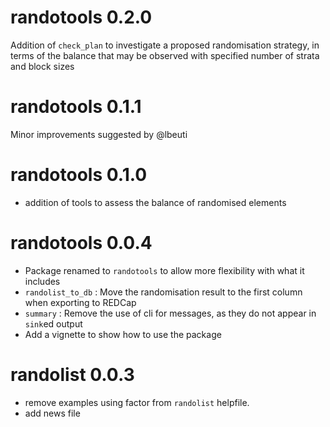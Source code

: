 # randotools 0.2.0

Addition of `check_plan` to investigate a proposed randomisation strategy, in terms of 
the balance that may be observed with specified number of strata and block sizes

# randotools 0.1.1

Minor improvements suggested by @lbeuti

# randotools 0.1.0

* addition of tools to assess the balance of randomised elements

# randotools 0.0.4

* Package renamed to `randotools` to allow more flexibility with what it includes
* `randolist_to_db` : Move the randomisation result to the first column when exporting to REDCap
* `summary` : Remove the use of cli for messages, as they do not appear in `sink`ed output
* Add a vignette to show how to use the package

# randolist 0.0.3

* remove examples using factor from `randolist` helpfile.
* add news file
